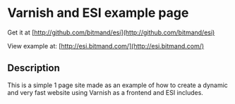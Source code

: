 # Varnish and ESI example page

Get it at [http://github.com/bitmand/esi](http://github.com/bitmand/esi)

View example at: [http://esi.bitmand.com/](http://esi.bitmand.com/)

## Description

This is a simple 1 page site made as an example of how to create a dynamic and very fast website using Varnish as a frontend and ESI includes.
